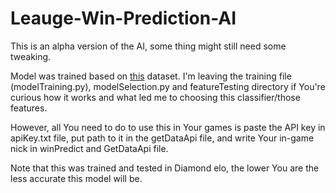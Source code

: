 # Leauge-Win-Prediction-AI

This is an alpha version of the AI, some thing might still need some tweaking.

Model was trained based on [this](https://www.kaggle.com/bobbyscience/league-of-legends-diamond-ranked-games-10-min) dataset. I'm leaving the training file (modelTraining.py), modelSelection.py and featureTesting directory if You're curious how it works and what led me to choosing this classifier/those features.

However, all You need to do to use this in Your games is paste the API key in apiKey.txt file, put path to it in the getDataApi file, and write Your in-game nick in winPredict and GetDataApi file.

Note that this was trained and tested in Diamond elo, the lower You are the less accurate this model will be.